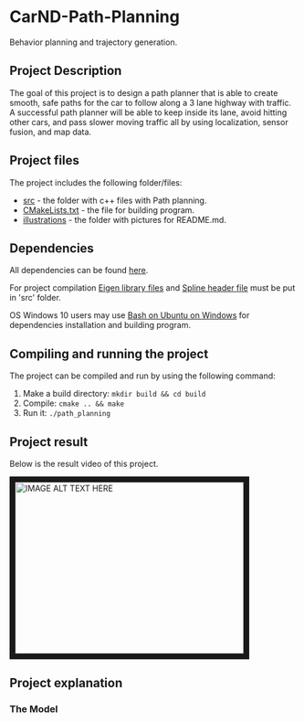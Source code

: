 # CarND-Path-Planning
Behavior planning and trajectory generation.

## Project Description
The goal of this project is to design a path planner that is able to create smooth, safe paths for the car to follow along a 3 lane highway with traffic. A successful path planner will be able to keep inside its lane, avoid hitting other cars, and pass slower moving traffic all by using localization, sensor fusion, and map data.

## Project files
The project includes the following folder/files:
- [src](https://github.com/SergeiDm/CarND-Path-Planning/tree/master/src) - the folder with c++ files with Path planning.
- [CMakeLists.txt](https://github.com/SergeiDm/CarND-Path-Planning/blob/master/CMakeLists.txt) - the file for building program.
- [illustrations]() - the folder with pictures for README.md.

## Dependencies
All dependencies can be found [here](https://github.com/udacity/CarND-Path-Planning-Project).

For project compilation [Eigen library files](http://eigen.tuxfamily.org/index.php?title=Main_Page) and [Spline header file](http://kluge.in-chemnitz.de/opensource/spline/) must be put in 'src' folder.

OS Windows 10 users may use [Bash on Ubuntu on Windows](https://msdn.microsoft.com/en-us/commandline/wsl/about) for dependencies installation and building program.

## Compiling and running the project
The project can be compiled and run by using the following command:
1. Make a build directory: `mkdir build && cd build`
2. Compile: `cmake .. && make`
3. Run it: `./path_planning`

## Project result
Below is the result video of this project.

<a href="https://youtu.be/xGXFW1g9OQ0" target="_blank"><img src="http://img.youtube.com/vi/xGXFW1g9OQ0/0.jpg" 
alt="IMAGE ALT TEXT HERE" width="400" height="300" border="10" /></a>

## Project explanation
### The Model
